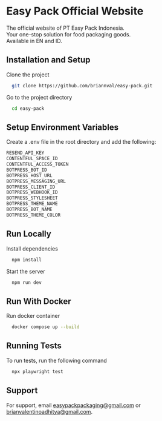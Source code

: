 # Easy Pack Official Website

The official website of PT Easy Pack Indonesia.  
Your one-stop solution for food packaging goods.  
Available in EN and ID.

## Installation and Setup

Clone the project

```bash
  git clone https://github.com/briannval/easy-pack.git
```

Go to the project directory

```bash
  cd easy-pack
```

## Setup Environment Variables

Create a .env file in the root directory and add the following:

```bash
RESEND_API_KEY
CONTENTFUL_SPACE_ID
CONTENTFUL_ACCESS_TOKEN
BOTPRESS_BOT_ID
BOTPRESS_HOST_URL
BOTPRESS_MESSAGING_URL
BOTPRESS_CLIENT_ID
BOTPRESS_WEBHOOK_ID
BOTPRESS_STYLESHEET
BOTPRESS_THEME_NAME
BOTPRESS_BOT_NAME
BOTPRESS_THEME_COLOR

```

## Run Locally

Install dependencies

```bash
  npm install
```

Start the server

```bash
  npm run dev
```

## Run With Docker

Run docker container

```bash
  docker compose up --build
```

## Running Tests

To run tests, run the following command

```bash
  npx playwright test
```

## Support

For support, email easypackpackaging@gmail.com or brianvalentinoadhitya@gmail.com.
